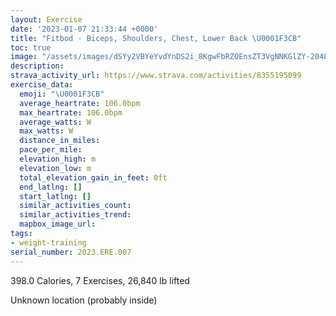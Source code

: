 ```yaml
---
layout: Exercise
date: '2023-01-07 21:33:44 +0000'
title: "Fitbod - Biceps, Shoulders, Chest, Lower Back \U0001F3CB️"
toc: true
image: "/assets/images/dSYy2VBYeYvdYnDS2i_8KgwFbRZOEnsZT3VgNNKGlZY-2048x1152.jpg.jpeg"
description:
strava_activity_url: https://www.strava.com/activities/8355195099
exercise_data:
  emoji: "\U0001F3CB️"
  average_heartrate: 106.0bpm
  max_heartrate: 106.0bpm
  average_watts: W
  max_watts: W
  distance_in_miles:
  pace_per_mile:
  elevation_high: m
  elevation_low: m
  total_elevation_gain_in_feet: 0ft
  end_latlng: []
  start_latlng: []
  similar_activities_count:
  similar_activities_trend:
  mapbox_image_url:
tags:
- weight-training
serial_number: 2023.ERE.007
---
```

398.0 Calories, 7 Exercises, 26,840 lb lifted

Unknown location (probably inside)
